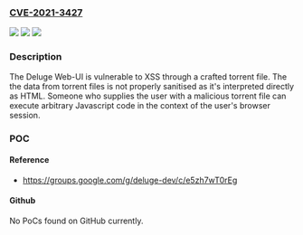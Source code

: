 ### [CVE-2021-3427](https://cve.mitre.org/cgi-bin/cvename.cgi?name=CVE-2021-3427)
![](https://img.shields.io/static/v1?label=Product&message=Deluge-web&color=blue)
![](https://img.shields.io/static/v1?label=Version&message=n%2Fa&color=blue)
![](https://img.shields.io/static/v1?label=Vulnerability&message=CWE-79%20-%20Improper%20Neutralization%20of%20Input%20During%20Web%20Page%20Generation%20('Cross-site%20Scripting')&color=brighgreen)

### Description

The Deluge Web-UI is vulnerable to XSS through a crafted torrent file. The the data from torrent files is not properly sanitised as it's interpreted directly as HTML. Someone who supplies the user with a malicious torrent file can execute arbitrary Javascript code in the context of the user's browser session.

### POC

#### Reference
- https://groups.google.com/g/deluge-dev/c/e5zh7wT0rEg

#### Github
No PoCs found on GitHub currently.

